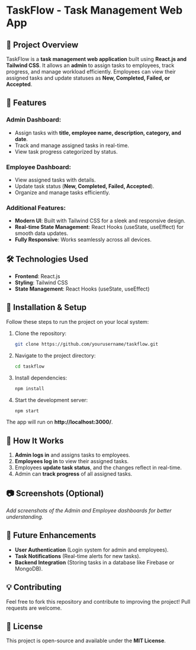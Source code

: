 # TaskFlow - Task Management Web App

## 📌 Project Overview
TaskFlow is a **task management web application** built using **React.js and Tailwind CSS**. It allows an **admin** to assign tasks to employees, track progress, and manage workload efficiently. Employees can view their assigned tasks and update statuses as **New, Completed, Failed, or Accepted**.

## 🚀 Features
### Admin Dashboard:
- Assign tasks with **title, employee name, description, category, and date**.
- Track and manage assigned tasks in real-time.
- View task progress categorized by status.

### Employee Dashboard:
- View assigned tasks with details.
- Update task status (**New, Completed, Failed, Accepted**).
- Organize and manage tasks efficiently.

### Additional Features:
- **Modern UI**: Built with Tailwind CSS for a sleek and responsive design.
- **Real-time State Management**: React Hooks (useState, useEffect) for smooth data updates.
- **Fully Responsive**: Works seamlessly across all devices.

## 🛠 Technologies Used
- **Frontend**: React.js
- **Styling**: Tailwind CSS
- **State Management**: React Hooks (useState, useEffect)

## 🎯 Installation & Setup
Follow these steps to run the project on your local system:

1. Clone the repository:
   ```sh
   git clone https://github.com/yourusername/taskflow.git
   ```
2. Navigate to the project directory:
   ```sh
   cd taskflow
   ```
3. Install dependencies:
   ```sh
   npm install
   ```
4. Start the development server:
   ```sh
   npm start
   ```

The app will run on **http://localhost:3000/**.

## 📌 How It Works
1. **Admin logs in** and assigns tasks to employees.
2. **Employees log in** to view their assigned tasks.
3. Employees **update task status**, and the changes reflect in real-time.
4. Admin can **track progress** of all assigned tasks.

## 📷 Screenshots (Optional)
_Add screenshots of the Admin and Employee dashboards for better understanding._

## 📢 Future Enhancements
- **User Authentication** (Login system for admin and employees).
- **Task Notifications** (Real-time alerts for new tasks).
- **Backend Integration** (Storing tasks in a database like Firebase or MongoDB).

## 💡 Contributing
Feel free to fork this repository and contribute to improving the project! Pull requests are welcome.

## 📄 License
This project is open-source and available under the **MIT License**.

